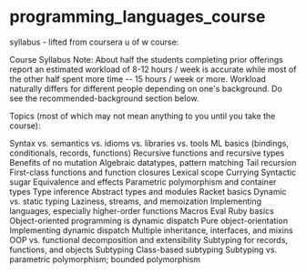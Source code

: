 # programming_languages_course

syllabus - lifted from coursera u of w course:

Course Syllabus
Note: About half the students completing prior offerings report an estimated workload of 8-12 hours / week is accurate while most of the other half spent more time -- 15 hours / week or more. Workload naturally differs for different people depending on one's background. Do see the recommended-background section below.

Topics (most of which may not mean anything to you until you take the course):

Syntax vs. semantics vs. idioms vs. libraries vs. tools
ML basics (bindings, conditionals, records, functions)
Recursive functions and recursive types
Benefits of no mutation
Algebraic datatypes, pattern matching
Tail recursion
First-class functions and function closures
Lexical scope
Currying
Syntactic sugar
Equivalence and effects
Parametric polymorphism and container types
Type inference
Abstract types and modules
Racket basics
Dynamic vs. static typing
Laziness, streams, and memoization
Implementing languages, especially higher-order functions
Macros
Eval
Ruby basics
Object-oriented programming is dynamic dispatch
Pure object-orientation
Implementing dynamic dispatch
Multiple inheritance, interfaces, and mixins
OOP vs. functional decomposition and extensibility
Subtyping for records, functions, and objects
Subtyping
Class-based subtyping
Subtyping vs. parametric polymorphism; bounded polymorphism
